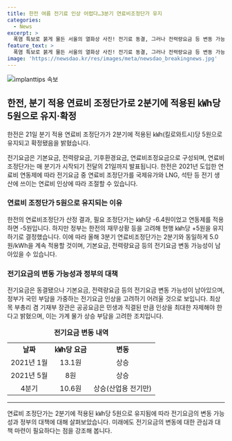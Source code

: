 ```yaml
---
title: 한전 여름 전기료 인상 어렵다…3분기 연료비조정단가 유지
categories:
  - News
excerpt: >
  폭염 특보로 붉게 물든 서울의 열화상 사진! 전기료 동결, 그러나 전력량요금 등 변동 가능성 남아. 전기요금 부담 고려해 산업용 전기는 10.6원 인상, 공공요금은 최대한 자제해야 - 전국 폭염 속 서울 붉은 열화상 사진, 전기료 동결 속 다가온 변수의 관심 필요!
feature_text: >
  폭염 특보로 붉게 물든 서울의 열화상 사진! 전기료 동결, 그러나 전력량요금 등 변동 가능성 남아. 전기요금 부담 고려해 산업용 전기는 10.6원 인상, 공공요금은 최대한 자제해야 - 전국 폭염 속 서울 붉은 열화상 사진, 전기료 동결 속 다가온 변수의 관심 필요!
image: 'https://newsdao.kr/res/images/meta/newsdao_breakingnews.jpg'
---
```


<p><img src="https://newsdao.kr/res/images/meta/newsdao_breakingnews.jpg" alt="implanttips 속보" /></p>

<h2 data-ke-size="size26">한전, 분기 적용 연료비 조정단가로 2분기에 적용된 ㎾h당 5원으로 유지·확정</h2>

<p data-ke-size="size16">한전은 21일 분기 적용 연료비 조정단가가 2분기에 적용된 ㎾h(킬로와트시)당 5원으로 유지되고 확정됐음을 밝혔습니다.</p>

<p data-ke-size="size16">전기요금은 기본요금, 전력량요금, 기후환경요금, 연료비조정요금으로 구성되며, 연료비 조정단가는 매 분기가 시작되기 전달의 21일까지 발표됩니다. 한전은 2021년 도입한 연료비 연동제에 따라 전기요금 중 연료비 조정단가를 국제유가와 LNG, 석탄 등 전기 생산에 쓰이는 연료비 인상에 따라 조절할 수 있습니다.</p>

<h3 data-ke-size="size24">연료비 조정단가 5원으로 유지되는 이유</h3>

<p data-ke-size="size16">한전의 연료비조정단가 산정 결과, 필요 조정단가는 ㎾h당 -6.4원이었고 연동제를 적용하면 -5원입니다. 하지만 정부는 한전의 재무상황 등을 고려해 현행 ㎾h당 +5원을 유지하기로 결정했습니다. 이에 따라 올해 3분기 연료비조정단가는 2분기와 동일하게 5.0원/kWh을 계속 적용할 것이며, 기본요금, 전력량요금 등의 전기요금 변동 가능성이 남아있을 수 있습니다.</p>

<h3 data-ke-size="size24">전기요금의 변동 가능성과 정부의 대책</h3>

<p data-ke-size="size16">전기요금은 동결됐으나 기본요금, 전력량요금 등의 전기요금 변동 가능성이 남아있으며, 정부가 국민 부담을 가중하는 전기요금 인상을 고려하기 어려울 것으로 보입니다. 최상목 부총리 겸 기재부 장관은 공공요금은 민생과 직결된 만큼 인상을 최대한 자제해야 한다고 밝혔으며, 이는 가계 물가 상승 부담을 고려한 조치입니다.</p>

<table>
    <caption><b>전기요금 변동 내역</b></caption>
    <tr>
        <td style="text-align: center; height: 17px;"><b>날짜</b></td>
        <td style="text-align: center; height: 17px;"><b>㎾h당 요금</b></td>
        <td style="text-align: center; height: 17px;"><b>변동</b></td>
    </tr>
    <tr>
        <td style="text-align: center; height: 17px;">2021년 1월</td>
        <td style="text-align: center; height: 17px;">13.1원</td>
        <td style="text-align: center; height: 17px;">상승</td>
    </tr>
    <tr>
        <td style="text-align: center; height: 17px;">2021년 5월</td>
        <td style="text-align: center; height: 17px;">8원</td>
        <td style="text-align: center; height: 17px;">상승</td>
    </tr>
    <tr>
        <td style="text-align: center; height: 17px;">4분기</td>
        <td style="text-align: center; height: 17px;">10.6원</td>
        <td style="text-align: center; height: 17px;">상승(산업용 전기만)</td>
    </tr>
</table>

<hr>

<p data-ke-size="size16">연료비 조정단가는 2분기에 적용된 ㎾h당 5원으로 유지됨에 따라 전기요금의 변동 가능성과 정부의 대책에 대해 살펴보았습니다. 미래에도 전기요금의 변동에 대한 관심과 대책 마련이 필요하다는 점을 강조해 봅니다.</p>


